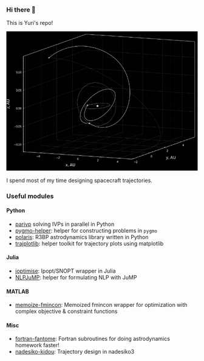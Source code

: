 ### Hi there 👋

This is Yuri's repo!

<p align="center">
  <img src="./transfer345.png" width="550" title="hover text">
</p>

I spend most of my time designing spacecraft trajectories. 

### Useful modules

#### Python
- [parivp](https://github.com/Yuricst/parivp) solving IVPs in parallel in Python
- [pygmo-helper](https://github.com/Yuricst/pygmo-helper): helper for constructing problems in `pygmo`
- [polaris](https://github.com/Yuricst/polaris): R3BP astrodynamics library written in Python
- [trajplotlib](https://github.com/Yuricst/trajplotlib): helper toolkit for trajectory plots using matplotlib

#### Julia
- [joptimise](https://github.com/Yuricst/joptimise): Ipopt/SNOPT wrapper in Julia
- [NLPJuMP](https://github.com/Yuricst/jump-nlp): helper for formulating NLP with JuMP

#### MATLAB
- [memoize-fmincon](https://github.com/Yuricst/memoize-fmincon): Memoized fmincon wrapper for optimization with complex objective & constraint functions

#### Misc
- [fortran-fantome](https://github.com/Yuricst/fortran-astrodynamics): Fortran subroutines for doing astrodynamics homework faster! 
- [nadesiko-kidou](https://github.com/Yuricst/nadesiko-kidou): Trajectory design in nadesiko3

<!--
### About my GitHub

<a href="https://github.com/anuraghazra/github-readme-stats">
  <img align="left" src="https://github-readme-stats.vercel.app/api?username=yuricst&count_private=true&show_icons=true" />
</a>
<a href="https://github.com/anuraghazra/github-readme-stats">
  <img align="left" src="https://github-readme-stats.vercel.app/api/top-langs/?username=yuricst" />
</a>
-->

<!--
**Yuricst/yuricst** is a ✨ _special_ ✨ repository because its `README.md` (this file) appears on your GitHub profile.

Here are some ideas to get you started:

- 🔭 I’m currently working on ...
- 🌱 I’m currently learning ...
- 👯 I’m looking to collaborate on ...
- 🤔 I’m looking for help with ...
- 💬 Ask me about ...
- 📫 How to reach me: ...
- 😄 Pronouns: ...
- ⚡ Fun fact: ...
-->
